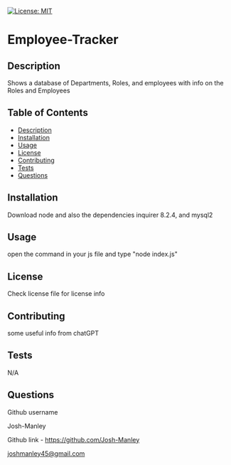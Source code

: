
  [![License: MIT](https://img.shields.io/badge/License-MIT-yellow.svg)](https://opensource.org/licenses/MIT)
  <a id="title"></a>
  # Employee-Tracker
  <a id="description"></a>
  ## Description
  Shows a database of Departments, Roles, and employees with info on the Roles and Employees 
  ## Table of Contents
  * [Description](#description)
  * [Installation](#installation)
  * [Usage](#usage)
  * [License](#license)
  * [Contributing](#contributing)
  * [Tests](#tests)
  * [Questions](#questions)

  <a id="installation"></a>
  ## Installation
  Download node and also the dependencies inquirer 8.2.4, and mysql2
  <a id="usage"></a>
  ## Usage
  open the command in your js file and type "node index.js"
  <a id="license"></a>
  ## License
  Check license file for license info
  <a id="contributing"></a>
  ## Contributing
  some useful info from chatGPT
  <a id="tests"></a>
  ## Tests
  N/A
  <a id="questions"></a>
  ## Questions
  Github username

  Josh-Manley

  Github link - https://github.com/Josh-Manley

  joshmanley45@gmail.com
